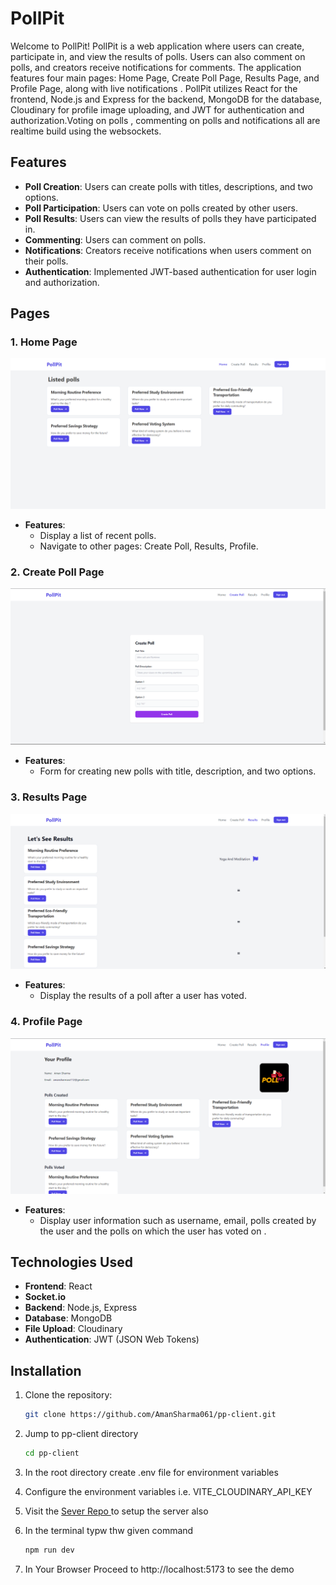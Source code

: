 # PollPit

Welcome to PollPit! PollPit is a web application where users can create, participate in, and view the results of polls. Users can also comment on polls, and creators receive notifications for comments. The application features four main pages: Home Page, Create Poll Page, Results Page, and Profile Page, along with live notifications . PollPit utilizes React for the frontend, Node.js and Express for the backend, MongoDB for the database, Cloudinary for profile image uploading, and JWT for authentication and authorization.Voting on polls , commenting on polls and notifications all are realtime build using the websockets.

## Features

- **Poll Creation**: Users can create polls with titles, descriptions, and two options.
- **Poll Participation**: Users can vote on polls created by other users.
- **Poll Results**: Users can view the results of polls they have participated in.
- **Commenting**: Users can comment on polls.
- **Notifications**: Creators receive notifications when users comment on their polls.
- **Authentication**: Implemented JWT-based authentication for user login and authorization.

## Pages

### 1. Home Page

![Home Page](/public/home_page.png)

- **Features**:
  - Display a list of recent polls.
  - Navigate to other pages: Create Poll, Results, Profile.

### 2. Create Poll Page

![Create Poll Page](/public/create_poll_page.png)

- **Features**:
  - Form for creating new polls with title, description, and two options.

### 3. Results Page

![Results Page](./public/results_page.png)

- **Features**:
  - Display the results of a poll after a user has voted.

### 4. Profile Page

![Profile Page](/public//profile_page.png)

- **Features**:
  - Display user information such as username, email, polls created by the user and the polls on which the user has voted on .

## Technologies Used

- **Frontend**: React
- **Socket.io** 
- **Backend**: Node.js, Express
- **Database**: MongoDB
- **File Upload**: Cloudinary
- **Authentication**: JWT (JSON Web Tokens)

## Installation

1. Clone the repository:

   ```bash
   git clone https://github.com/AmanSharma061/pp-client.git
   ```
   
2. Jump to pp-client directory
   ```bash
   cd pp-client
   ```
   
3. In the root directory create .env file for environment variables

4. Configure the environment variables i.e. VITE_CLOUDINARY_API_KEY

5. Visit the [Sever Repo ](https://github.com/AmanSharma061/pp-server) to setup the server also 

6. In the terminal typw thw given command
   ```bash
   npm run dev
   ```
7. In Your Browser Proceed to http://localhost:5173 to see the demo 
   
